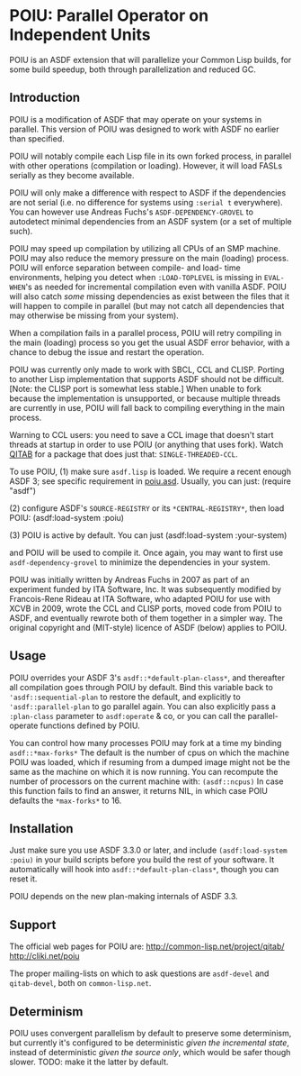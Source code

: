 POIU: Parallel Operator on Independent Units
============================================

POIU is an ASDF extension that will parallelize your Common Lisp builds,
for some build speedup, both through parallelization and reduced GC.


Introduction
------------

POIU is a modification of ASDF that may operate on your systems in parallel.
This version of POIU was designed to work with ASDF no earlier than specified.

POIU will notably compile each Lisp file in its own forked process,
in parallel with other operations (compilation or loading).
However, it will load FASLs serially as they become available.

POIU will only make a difference with respect to ASDF if the dependencies
are not serial (i.e. no difference for systems using `:serial t` everywhere).
You can however use Andreas Fuchs's `ASDF-DEPENDENCY-GROVEL` to autodetect
minimal dependencies from an ASDF system (or a set of multiple such).

POIU may speed up compilation by utilizing all CPUs of an SMP machine.
POIU may also reduce the memory pressure on the main (loading) process.
POIU will enforce separation between compile- and load- time environments,
helping you detect when `:LOAD-TOPLEVEL` is missing in `EVAL-WHEN`'s
as needed for incremental compilation even with vanilla ASDF.
POIU will also catch *some* missing dependencies as exist between the
files that it will happen to compile in parallel (but may not catch all
dependencies that may otherwise be missing from your system).

When a compilation fails in a parallel process, POIU will retry compiling
in the main (loading) process so you get the usual ASDF error behavior,
with a chance to debug the issue and restart the operation.

POIU was currently only made to work with SBCL, CCL and CLISP.
Porting to another Lisp implementation that supports ASDF
should not be difficult. [Note: the CLISP port is somewhat less stable.]
When unable to fork because the implementation is unsupported,
or because multiple threads are currently in use,
POIU will fall back to compiling everything in the main process.

Warning to CCL users: you need to save a CCL image that doesn't start threads
at startup in order to use POIU (or anything that uses fork).
Watch [QITAB](https://common-lisp.net/project/qitab/)
for a package that does just that: `SINGLE-THREADED-CCL`.

To use POIU, (1) make sure `asdf.lisp` is loaded.
We require a recent enough ASDF 3; see specific requirement in [poiu.asd](poiu.asd).
Usually, you can just:
	(require "asdf")

(2) configure ASDF's `SOURCE-REGISTRY` or its `*CENTRAL-REGISTRY*`,
then load POIU:
	(asdf:load-system :poiu)

(3) POIU is active by default. You can just
	(asdf:load-system :your-system)

and POIU will be used to compile it.
Once again, you may want to first use `asdf-dependency-grovel`
to minimize the dependencies in your system.

POIU was initially written by Andreas Fuchs in 2007
as part of an experiment funded by ITA Software, Inc.
It was subsequently modified by Francois-Rene Rideau at ITA Software,
who adapted POIU for use with XCVB in 2009,
wrote the CCL and CLISP ports, moved code from POIU to ASDF, and
eventually rewrote both of them together in a simpler way.
The original copyright and (MIT-style) licence of ASDF (below) applies to POIU.


Usage
-----

POIU overrides your ASDF 3's `asdf::*default-plan-class*`,
and thereafter all compilation goes through POIU by default.
Bind this variable back to `'asdf::sequential-plan` to restore the default,
and explicitly to `'asdf::parallel-plan` to go parallel again.
You can also explicitly pass a `:plan-class` parameter to `asdf:operate` & co,
or you can call the parallel-operate functions defined by POIU.

You can control how many processes POIU may fork at a time my binding
	`asdf::*max-forks*`
The default is the number of cpus on which the machine POIU was loaded,
which if resuming from a dumped image might not be the same as
the machine on which it is now running.
You can recompute the number of processors on the current machine with:
	`(asdf::ncpus)`
In case this function fails to find an answer, it returns NIL,
in which case POIU defaults the `*max-forks*` to 16.


Installation
------------

Just make sure you use ASDF 3.3.0 or later, and include
      `(asdf:load-system :poiu)`
in your build scripts before you build the rest of your software.
It automatically will hook into `asdf::*default-plan-class*`,
though you can reset it.

POIU depends on the new plan-making internals of ASDF 3.3.


Support
-------

The official web pages for POIU are:
    <http://common-lisp.net/project/qitab/>
    <http://cliki.net/poiu>

The proper mailing-lists on which to ask questions are
`asdf-devel` and `qitab-devel`, both on `common-lisp.net`.


Determinism
-----------

POIU uses convergent parallelism by default to preserve some determinism, but currently
it's configured to be deterministic *given the incremental state*, instead of deterministic
*given the source only*, which would be safer though slower. TODO: make it the latter by default.
